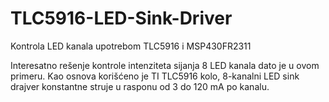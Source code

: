 # TLC5916-LED-Sink-Driver
Kontrola LED kanala upotrebom TLC5916 i MSP430FR2311

Interesatno rešenje kontrole intenziteta sijanja 8 LED kanala dato je u ovom primeru. 
Kao osnova korišćeno je TI TLC5916 kolo, 8-kanalni LED sink drajver konstantne struje u rasponu od 3 do 120 mA po kanalu.
